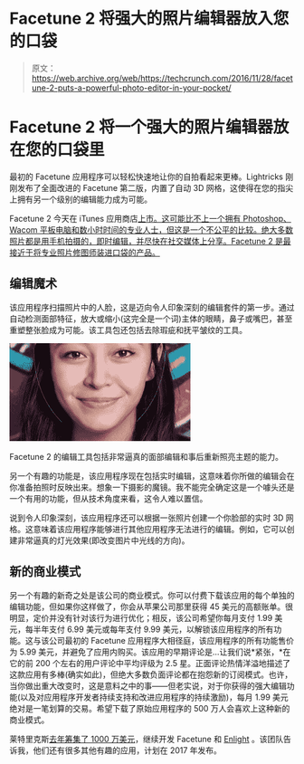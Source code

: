 # Facetune 2 将强大的照片编辑器放入您的口袋 

> 原文：<https://web.archive.org/web/https://techcrunch.com/2016/11/28/facetune-2-puts-a-powerful-photo-editor-in-your-pocket/>

# Facetune 2 将一个强大的照片编辑器放在您的口袋里

最初的 Facetune 应用程序可以轻松快速地让你的自拍看起来更棒。Lightricks 刚刚发布了全面改进的 Facetune 第二版，内置了自动 3D 网格，这使得在您的指尖上拥有另一个级别的编辑能力成为可能。

Facetune 2 今天在 iTunes 应用商店[上市。这可能比不上一个拥有 Photoshop、Wacom 平板电脑和数小时时间的专业人士，但这是一个不公平的比较。绝大多数照片都是用手机拍摄的，即时编辑，并尽快在社交媒体上分享。Facetune 2 是最接近于将专业照片修图师装进口袋的产品。](https://web.archive.org/web/20221209000500/https://itunes.apple.com/us/app/facetune-2/id1149994032?mt=8)

## 编辑魔术

该应用程序扫描照片中的人脸，这是迈向令人印象深刻的编辑套件的第一步。通过自动检测面部特征，放大或缩小(这完全是一个词)主体的眼睛，鼻子或嘴巴，甚至重塑整张脸成为可能。该工具包还包括去除瑕疵和抚平皱纹的工具。

[![Facetune 2's editing tools include remarkably realistic facial editing and the ability to re-light a subject after the fact. ](img/f2db3b59a66e834747a151ad03809811.png)](https://web.archive.org/web/20221209000500/https://beta.techcrunch.com/wp-content/uploads/2016/11/facetune.gif)

Facetune 2 的编辑工具包括非常逼真的面部编辑和事后重新照亮主题的能力。

另一个有趣的功能是，该应用程序现在包括实时编辑，这意味着你所做的编辑会在你准备拍照时反映出来。想象一下摄影的魔镜。我不能完全确定这是一个噱头还是一个有用的功能，但从技术角度来看，这令人难以置信。

说到令人印象深刻，该应用程序还可以根据一张照片创建一个你脸部的实时 3D 网格。这意味着该应用程序能够进行其他应用程序无法进行的编辑。例如，它可以创建非常逼真的灯光效果(即改变图片中光线的方向)。

## 新的商业模式

另一个有趣的新奇之处是该公司的商业模式。你可以付费下载该应用的每个单独的编辑功能，但如果你这样做了，你会从苹果公司那里获得 45 美元的高额账单。很明显，定价并没有针对该行为进行优化；相反，该公司希望你每月支付 1.99 美元，每半年支付 6.99 美元或每年支付 9.99 美元，以解锁该应用程序的所有功能。这与该公司最初的 Facetune 应用程序大相径庭，该应用程序的所有功能售价为 5.99 美元，并避免了应用内购买。该应用的早期评论是…让我们说*紧张，*在它的前 200 个左右的用户评论中平均评级为 2.5 星。正面评论热情洋溢地描述了这款应用有多棒(确实如此)，但绝大多数负面评论都在抱怨新的订阅模式。也许，当你做出重大改变时，这是意料之中的事——但老实说，对于你获得的强大编辑功能(以及对应用程序开发者持续支持和改进应用程序的持续激励)，每月 1.99 美元绝对是一笔划算的交易。希望下载了原始应用程序的 500 万人会喜欢上这种新的商业模式。

莱特里克斯[去年筹集了 1000 万美元](https://web.archive.org/web/20221209000500/https://beta.techcrunch.com/2015/08/12/lightricks/)，继续开发 Facetune 和 [Enlight](https://web.archive.org/web/20221209000500/https://beta.techcrunch.com/2015/03/12/facetunes-maker-debuts-enlight-a-comprehensive-mobile-image-editor/) 。该团队告诉我，他们还有很多其他有趣的应用，计划在 2017 年发布。